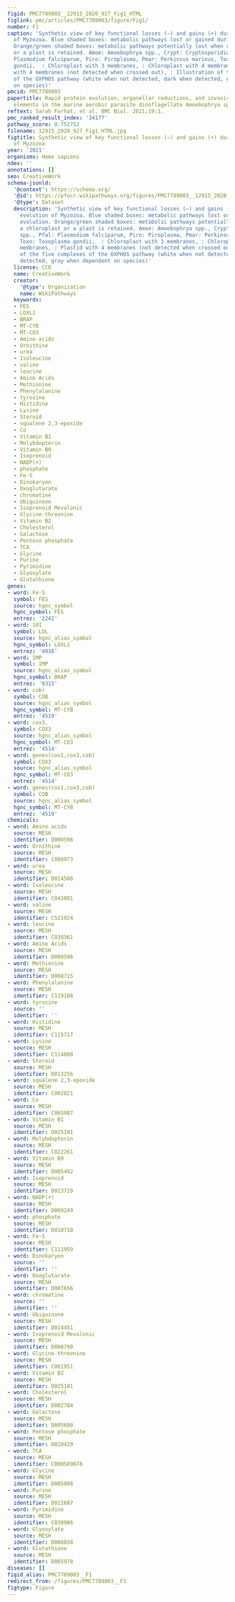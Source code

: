 ```yaml
---
figid: PMC7789003__12915_2020_927_Fig1_HTML
figlink: pmc/articles/PMC7789003/figure/Fig1/
number: F1
caption: 'Synthetic view of key functional losses (−) and gains (+) during the evolution
  of Myzozoa. Blue shaded boxes: metabolic pathways lost or gained during evolution.
  Orange/green shaded boxes: metabolic pathways potentially lost when a chloroplast
  or a plast is retained. Amoe: Amoebophrya spp., Crypt: Cryptosporidium spp., Pfal:
  Plasmodium falciparum, Piro: Piroplasma, Pmar: Perkinsus marinus, Toxo: Toxoplasma
  gondii,  : Chloroplast with 3 membranes, : Chloroplast with 4 membranes, : Plastid
  with 4 membranes (not detected when crossed out), : Illustration of the five complexes
  of the OXPHOS pathway (white when not detected, dark when detected, gray when dependent
  on species)'
pmcid: PMC7789003
papertitle: Rapid protein evolution, organellar reductions, and invasive intronic
  elements in the marine aerobic parasite dinoflagellate Amoebophrya spp.
reftext: Sarah Farhat, et al. BMC Biol. 2021;19:1.
pmc_ranked_result_index: '34177'
pathway_score: 0.751752
filename: 12915_2020_927_Fig1_HTML.jpg
figtitle: Synthetic view of key functional losses (−) and gains (+) during the evolution
  of Myzozoa
year: '2021'
organisms: Homo sapiens
ndex: ''
annotations: []
seo: CreativeWork
schema-jsonld:
  '@context': https://schema.org/
  '@id': https://pfocr.wikipathways.org/figures/PMC7789003__12915_2020_927_Fig1_HTML.html
  '@type': Dataset
  description: 'Synthetic view of key functional losses (−) and gains (+) during the
    evolution of Myzozoa. Blue shaded boxes: metabolic pathways lost or gained during
    evolution. Orange/green shaded boxes: metabolic pathways potentially lost when
    a chloroplast or a plast is retained. Amoe: Amoebophrya spp., Crypt: Cryptosporidium
    spp., Pfal: Plasmodium falciparum, Piro: Piroplasma, Pmar: Perkinsus marinus,
    Toxo: Toxoplasma gondii,  : Chloroplast with 3 membranes, : Chloroplast with 4
    membranes, : Plastid with 4 membranes (not detected when crossed out), : Illustration
    of the five complexes of the OXPHOS pathway (white when not detected, dark when
    detected, gray when dependent on species)'
  license: CC0
  name: CreativeWork
  creator:
    '@type': Organization
    name: WikiPathways
  keywords:
  - FES
  - LOXL1
  - BRAP
  - MT-CYB
  - MT-CO3
  - Amino acids
  - Ornithine
  - urea
  - Isoleucine
  - valine
  - leucine
  - Amino Acids
  - Methionine
  - Phenylalanine
  - tyrosine
  - Histidine
  - Lysine
  - Steroid
  - squalene 2,3-epoxide
  - Co
  - Vitamin B1
  - Molybdopterin
  - Vitamin B9
  - Isoprenoid
  - NADP(+)
  - phosphate
  - Fe-S
  - Dinokaryon
  - Oxoglutarate
  - chromatine
  - Ubiquinone
  - Isoprenoid Mevalonic
  - Glycine-threonine
  - Vitamin B2
  - Cholesterol
  - Galactose
  - Pentose phosphate
  - TCA
  - Glycine
  - Purine
  - Pyrimidine
  - Glyoxylate
  - Glutathione
genes:
- word: Fe-S
  symbol: FES
  source: hgnc_symbol
  hgnc_symbol: FES
  entrez: '2242'
- word: 10I
  symbol: LOL
  source: hgnc_alias_symbol
  hgnc_symbol: LOXL1
  entrez: '4016'
- word: IMP
  symbol: IMP
  source: hgnc_alias_symbol
  hgnc_symbol: BRAP
  entrez: '8315'
- word: cob)
  symbol: COB
  source: hgnc_alias_symbol
  hgnc_symbol: MT-CYB
  entrez: '4519'
- word: cox3,
  symbol: COX3
  source: hgnc_alias_symbol
  hgnc_symbol: MT-CO3
  entrez: '4514'
- word: genes(cox1,cox3,cob)
  symbol: COX3
  source: hgnc_alias_symbol
  hgnc_symbol: MT-CO3
  entrez: '4514'
- word: genes(cox1,cox3,cob)
  symbol: COB
  source: hgnc_alias_symbol
  hgnc_symbol: MT-CYB
  entrez: '4519'
chemicals:
- word: Amino acids
  source: MESH
  identifier: D000596
- word: Ornithine
  source: MESH
  identifier: C008973
- word: urea
  source: MESH
  identifier: D014508
- word: Isoleucine
  source: MESH
  identifier: C043801
- word: valine
  source: MESH
  identifier: C521924
- word: leucine
  source: MESH
  identifier: C038361
- word: Amino Acids
  source: MESH
  identifier: D000596
- word: Methionine
  source: MESH
  identifier: D008715
- word: Phenylalanine
  source: MESH
  identifier: C119108
- word: tyrosine
  source: ''
  identifier: ''
- word: Histidine
  source: MESH
  identifier: C115717
- word: Lysine
  source: MESH
  identifier: C114808
- word: Steroid
  source: MESH
  identifier: D013256
- word: squalene 2,3-epoxide
  source: MESH
  identifier: C002821
- word: Co
  source: MESH
  identifier: C065987
- word: Vitamin B1
  source: MESH
  identifier: D025101
- word: Molybdopterin
  source: MESH
  identifier: C022261
- word: Vitamin B9
  source: MESH
  identifier: D005492
- word: Isoprenoid
  source: MESH
  identifier: D013729
- word: NADP(+)
  source: MESH
  identifier: D009249
- word: phosphate
  source: MESH
  identifier: D010710
- word: Fe-S
  source: MESH
  identifier: C111959
- word: Dinokaryon
  source: ''
  identifier: ''
- word: Oxoglutarate
  source: MESH
  identifier: D007656
- word: chromatine
  source: ''
  identifier: ''
- word: Ubiquinone
  source: MESH
  identifier: D014451
- word: Isoprenoid Mevalonic
  source: MESH
  identifier: D008798
- word: Glycine-threonine
  source: MESH
  identifier: C061951
- word: Vitamin B2
  source: MESH
  identifier: D025101
- word: Cholesterol
  source: MESH
  identifier: D002784
- word: Galactose
  source: MESH
  identifier: D005690
- word: Pentose phosphate
  source: MESH
  identifier: D010429
- word: TCA
  source: MESH
  identifier: C000589078
- word: Glycine
  source: MESH
  identifier: D005998
- word: Purine
  source: MESH
  identifier: D011687
- word: Pyrimidine
  source: MESH
  identifier: C030986
- word: Glyoxylate
  source: MESH
  identifier: D006038
- word: Glutathione
  source: MESH
  identifier: D005978
diseases: []
figid_alias: PMC7789003__F1
redirect_from: /figures/PMC7789003__F1
figtype: Figure
---
```

